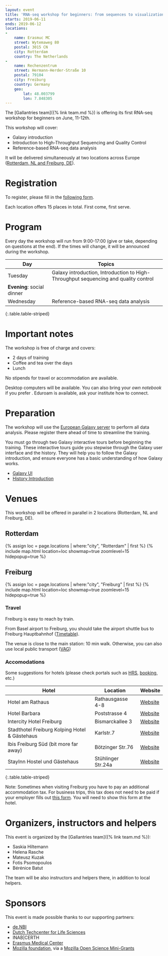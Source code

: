 ```yaml
---
layout: event
title: 'RNA-seq workshop for beginners: from sequences to visualization using Galaxy'
starts: 2019-06-11
ends: 2019-06-12
locations:
- 
    name: Erasmuc MC
    street: Wytemaweg 80
    postal: 3015 CN
    city: Rotterdam
    country: The Netherlands
- 
    name: Rechenzentrum
    street: Hermann-Herder-Straße 10
    postal: 79104
    city: Freiburg
    country: Germany
    geo:
        lat: 48.003799
        lon: 7.848305
---
```


The [Gallantries team]({% link team.md %}) is offering its first RNA-seq workshop for beginners on June, 11-12th.

This workshop will cover:
- Galaxy introduction
- Introduction to High-Throughput Sequencing and Quality Control
- Reference-based RNA-seq data analysis

It will be delivered simultaneously at two locations across Europe ([Rotterdam, NL and Freiburg, DE](#venues)).

# Registration

To register, please fill in the [following form](https://forms.gle/K5SXtzg88iug1RgB9).

Each location offers 15 places in total. First come, first serve.

# Program

Every day the workshop will run from 9:00-17:00 (give or take, depending on questions at the end). If the times will change, it will be announced during the workshop.

Day | Topics
--- | ---
Tuesday  | Galaxy introduction, Introduction to High-Throughput sequencing and quality control
 | **Evening**: social dinner
Wednesday | Reference-based RNA-seq data analysis
{:.table.table-striped}

# Important notes

The workshop is free of charge and covers:

- 2 days of training
- Coffee and tea over the days
- Lunch

No stipends for travel or accommodation are available.

Desktop computers will be available. You can also bring your *own notebook* if you prefer . Eduroam is available, ask your institute how to connect.

# Preparation

The workshop will use the [European Galaxy server](https://usegalaxy.eu) to perform all data analysis. Please register there ahead of time to streamline the training.

You must go through two Galaxy interactive tours before beginning the training.
These interactive tours guide you stepwise through the Galaxy user interface
and the history. They will help you to follow the Galaxy introduction, and
ensure everyone has a basic understanding of how Galaxy works.

- [Galaxy UI](https://usegalaxy.eu/tours/core.galaxy_ui)
- [History Introduction](https://usegalaxy.eu/tours/core.history)

# Venues

This workshop will be offered in parallel in 2 locations (Rotterdam, NL and Freiburg, DE).

## Rotterdam

{% assign loc = page.locations | where:"city", "Rotterdam" | first %}
{% include map.html location=loc showmap=true zoomlevel=15 hidepopup=true %}

## Freiburg

{% assign loc = page.locations | where:"city", "Freiburg" | first %}
{% include map.html location=loc showmap=true zoomlevel=15 hidepopup=true %}

### Travel

Freiburg is easy to reach by train.

From Basel airport to Freiburg, you should take the airport shuttle bus to Freiburg Hauptbahnhof ([Timetable](https://www.freiburger-reisedienst.de/en/airportbus/timetable.php)).

The venue is close to the main station: 10 min walk. Otherwise, you can also use local public transport ([VAG](https://www.vag-freiburg.de/))

### Accomodations

Some suggestions for hotels (please check portals such as [HRS](https://www.hrs.com), [booking](https://www.booking.com/), etc.)

Hotel                                         | Location           | Website
--------------------------------------------- | ------------------ | ----------
Hotel am Rathaus                              | Rathausgasse 4-8   | [Website](http://www.am-rathaus.de/)
Hotel Barbara                                 | Poststrasse 4      | [Website](http://www.hotel-barbara.de/)
Intercity Hotel Freiburg                      | Bismarckallee 3    | [Website](http://de.intercityhotel.com/Freiburg/InterCityHotel-Freiburg)
Stadthotel Freiburg Kolping Hotel & Gästehaus | Karlstr.7          | [Website](http://www.hotel-freiburg.de/)
Ibis Freiburg Süd (bit more far away)         | Bötzinger Str.76   | [Website](http://www.accorhotels.com/de/hotel-2656-ibis-budget-freiburg-sued/index.shtml)
StayInn Hostel und Gästehaus                  | Stühlinger Str.24a | [Website](http://www.stayinn-freiburg.de/hostel-und-gaestehaus/)
{:.table.table-striped}

Note: Sometimes when visiting Freiburg you have to pay an additional accommodation tax. For business trips, this tax does not need to be paid if your employer fills out [this form](http://www.freiburg.de/servicebw/UebernachtungSt_Arbeitgeberbescheinigung.pdf). You will need to show this form at the hotel.

# Organizers, instructors and helpers

This event is organized by the [Gallantries team]({% link team.md %}):

- Saskia Hiltemann
- Helena Rasche
- Mateusz Kuzak
- Fotis Psomopoulos
- Bérénice Batut

The team will be also instructors and helpers there, in addition to local helpers.

# Sponsors

This event is made possible thanks to our supporting partners:

- [de.NBI](https://www.denbi.de/)
- [Dutch Techcenter for Life Sciences](https://www.dtls.nl/)
- INAB|CERTH
- [Erasmus Medical Center](https://www.erasmusmc.nl)
- [Mozilla foundation](https://foundation.mozilla.org/en/), via a [Mozilla Open Science Mini-Grants](https://foundation.mozilla.org/en/awards/)


